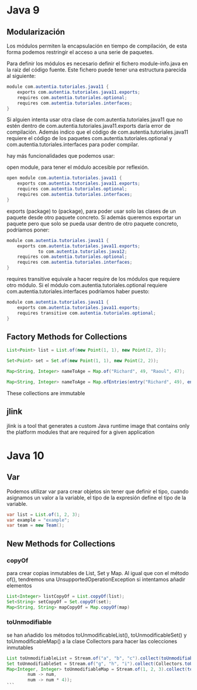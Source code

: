 # Java 9

## Modularización
Los módulos permiten la encapsulación en tiempo de compilación, de esta forma podemos restringir el acceso a una serie de paquetes.

Para definir los módulos es necesario definir el fichero module-info.java en la raiz del código fuente. Este fichero puede tener una estructura parecida al siguiente:

```java
module com.autentia.tutoriales.java11 {
    exports com.autentia.tutoriales.java11.exports;
    requires com.autentia.tutoriales.optional;
    requires com.autentia.tutoriales.interfaces;
}
```

Si alguien intenta usar otra clase de com.autentia.tutoriales.java11 que no estén dentro de com.autentia.tutoriales.java11.exports daría error de compilación. Además indico que el código de com.autentia.tutoriales.java11 requiere el código de los paquetes com.autentia.tutoriales.optional y com.autentia.tutoriales.interfaces para poder compilar.

hay más funcionalidades que podemos usar:

open module, para tener el módulo accesible por reflexión.

```java
open module com.autentia.tutoriales.java11 {
    exports com.autentia.tutoriales.java11.exports;
    requires com.autentia.tutoriales.optional;
    requires com.autentia.tutoriales.interfaces;
}
```
exports (package) to (package), para poder usar solo las clases de un paquete desde otro paquete concreto. Si además queremos exportar un paquete pero que solo se pueda usar dentro de otro paquete concreto, podríamos poner:

```java
module com.autentia.tutoriales.java11 {
    exports com.autentia.tutoriales.java11.exports;
            to com.autentia.tutoriales.java12;
    requires com.autentia.tutoriales.optional;
    requires com.autentia.tutoriales.interfaces;
}
```

requires transitive equivale a hacer require de los módulos que requiere otro módulo. Si el módulo com.autentia.tutoriales.optional requiere com.autentia.tutoriales.interfaces podríamos haber puesto:

```java
module com.autentia.tutoriales.java11 {
    exports com.autentia.tutoriales.java11.exports;
    requires transitive com.autentia.tutoriales.optional;
}
```

## Factory Methods for Collections

```java
List<Point> list = List.of(new Point(1, 1), new Point(2, 2));

Set<Point> set = Set.of(new Point(1, 1), new Point(2, 2));

Map<String, Integer> nameToAge = Map.of("Richard", 49, "Raoul", 47);

Map<String, Integer> nameToAge = Map.ofEntries(entry("Richard", 49), entry("Raoul", 47));
```

These collections are immutable

## jlink

jlink is a tool that generates a custom Java runtime image that contains only the platform modules that are required for a given application

# Java 10

## Var

Podemos utilizar var para crear objetos sin tener que definir el tipo, cuando asignamos un valor a la variable,
el tipo de la expresión define el tipo de la variable.

```java
var list = List.of(1, 2, 3);
var example = "example";
var team = new Team();
```

## New Methods for Collections

### copyOf

 para crear copias inmutables de List, Set y Map. Al igual que con el método of(), tendremos una UnsupportedOperationException si intentamos añadir elementos
 
 ```java
List<Integer> listCopyOf = List.copyOf(list);
Set<String> setCopyOf = Set.copyOf(set);
Map<String, String> mapCopyOf = Map.copyOf(map)
```

### toUnmodifiable

se han añadido los métodos toUnmodificableList(), toUnmodificableSet() y toUnmodificableMap() a la clase Collectors para hacer las colecciones inmutables

````java
List toUnmodifiableList = Stream.of("a", "b", "c").collect(toUnmodifiableList());
Set toUnmodifiableSet = Stream.of("g", "h", "i").collect(Collectors.toUnmodifiableSet());
Map<Integer, Integer> toUnmodifiableMap = Stream.of(1, 2, 3).collect(toUnmodifiableMap(
        num -> num,
        num -> num * 4));
```
